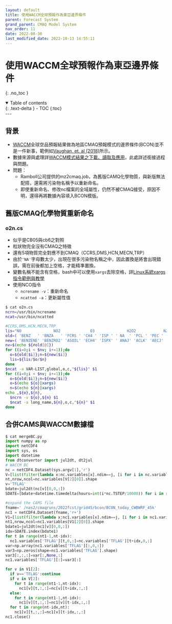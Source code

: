 ```yaml
---
layout: default
title: 使用WACCM全球預報作為東亞邊界條件
parent: Forecast System
grand_parent: CMAQ Model System
nav_order: 11
date: 2022-08-30
last_modified_date: 2022-10-13 14:55:11
---
```


# 使用WACCM全球預報作為東亞邊界條件

{: .no_toc }

<details open markdown="block">
  <summary>
    Table of contents
  </summary>
  {: .text-delta }
- TOC
{:toc}
</details>
---

## 背景

- [WACCM][WACCM]全球空品預報結果做為地區CMAQ預報模式的邊界條件(BCON)並不是一件新事，範例如[Vaughan, et. al (2018)][1]所示。
- 數據來源與處理詳[WACCM模式結果之下載、讀取及應用][w1]，此處詳述銜接過程與問題。
- 問題：
  - Ramboll公司提供的mz2cmaq.job，為舊版CAMQ化學物質，與新版無法配搭，還需將污染物名稱予以重新命名。
  - 即使重新命名、修改nc檔案的全域屬性，仍然不被CMAQ接受，原因不明，還得再將數據內容填入BCON模版。

## 舊版CMAQ化學物質重新命名

### o2n.cs

- 似乎是CB05與cb6之對照
- 粒狀物完全沒有CMAQ之特徵
- 還有5項物質完全對應不到CMAQ（CCRS,DMS,HCN,MECN,TRP）
- 由於`'NA'`字母數太少，出現在很多污染物名稱之中，因此置換是將會出現錯誤，需在前後都加上空格，才能精準置換。
- 變數名稱不能含有空格，bash中可以使用`xargs`去除空格，詳[Linux系統xargs指令範例與教學](https://blog.gtwang.org/linux/xargs-command-examples-in-linux-unix/)
- 使用NCO指令
  - `ncrename -v`：重新命名
  - `ncatted -a`：更新屬性值

```bash
$ cat o2n.cs
ncrn=/usr/bin/ncrename
ncat=/usr/bin/ncatted

#CCRS,DMS,HCN,MECN,TRP
lis="NO              NO2             O3              H2O2            N2O5            HNO3            PNA             PAN             OPAN            CO              PAR             OLE             IOLE            FORM            ALD2            MGLY            ETHA            ETH             ETHY            PRPA            ACET            ETOH            MEOH            MEPX            FACD            AACD            KET             ISOP            ISPD            TERP            TOL             XYL             BENZ            CRES            SO2             NH3             MECN            HCN             TOLA            XYLA            BNZA            ISP             TRP             CH4             DMS             GLY             PSO4            PNH4            SOA3            SOA4            POA             PEC             FCRS            CCRS            NA              PCL             NUMATKN         NUMACC          NUMCOR          SRFATKN         SRFACC          SRFCOR          "
old=( 'BENZ   ' 'BNZA   ' 'FCRS ' 'CH4 ' 'ISP ' ' NA  ' 'PCL ' 'PEC ' 'PNH4 ' 'POA  ' 'PSO4 ' 'SOA3 ' 'SOA4 ' 'TOLA  ' 'XYL  ' 'XYLA  ')
new=( 'BENZENE' 'BENZRO2' 'ASOIL' 'ECH4' 'ISPX' ' ANAJ' 'ACLK' 'AECJ' 'ANH4J' 'APOCJ' 'ASO4J' 'AMT3J' 'AMT4J' 'TOLRO2' 'XYLMN' 'XYLRO2')
nv=$(echo ${#old[@]})
for ((i=0;i < $nv; i+=1));do
  o=${old[$i]};n=${new[$i]}
  lis=${lis/$o/$n}
done
$ncat -a VAR-LIST,global,o,c,"${lis}" $1
for ((i=0;i < $nv; i+=1));do
  o=${old[$i]};n=${new[$i]}
  o=$(echo ${o}|xargs)
  n=$(echo ${n}|xargs)
echo ,${o},${n},
  $ncrn -v ${o},${n} $1
  $ncat -a long_name,${n},o,c,"${n}" $1
done
```

## 合併CAMS與WACCM數據檔

```python
$ cat mergeBC.py 
import numpy as np
import netCDF4
import sys, os
import datetime
from dtconvertor import jul2dt, dt2jul
# WACCM BC
nc = netCDF4.Dataset(sys.argv[1],'r')
V=[list(filter(lambda x:nc.variables[x].ndim==j, [i for i in nc.variables])) for j in [1,2,3,4]]
nt,nrow,ncol=nc.variables[V[2][0]].shape
v='TFLAG'
bdate=jul2dt(nc[v][0,0,:])
SDATE=[bdate+datetime.timedelta(hours=int(i*nc.TSTEP/10000)) for i in range(nt)]

#expand the CAMS file
fname=' /nas2/cmaqruns/2022fcst/grid45/bcon/BCON_today_CWBWRF_45k'
nc1 = netCDF4.Dataset(fname,'r+')
V1=[list(filter(lambda x:nc1.variables[x].ndim==j, [i for i in nc1.variables])) for j in [1,2,3,4]]
nt1,nrow,ncol=nc1.variables[V1[2][0]].shape
bdate1=jul2dt(nc1[v][0,0,:])
idx=SDATE.index(bdate1)
for t in range(nt1-1,nt-idx):
  nc1.variables['TFLAG'][t,0,:]=nc.variables['TFLAG'][t+idx,0,:]
var=np.array(nc1.variables['TFLAG'][:,0,:])
var3=np.zeros(shape=nc1.variables['TFLAG'].shape)
var3[:,:,:]=var[:,None,:]
nc1.variables['TFLAG'][:]=var3[:]

for v in V1[2]:
  if v=='TFLAG':continue
  if v in V[2]:
    for t in range(nt1-1,nt-idx):
      nc1[v][t,:,:]=nc[v][t+idx,:,:]
  else:
    for t in range(nt1-1,nt-idx):
      nc1[v][t,:,:]=nc1[v][t-idx,:,:]
  for t in range(nt-idx,nt):
    nc1[v][t,:,:]=nc1[v][t-idx,:,:]
nc1.close()
```

[w1]: <https://sinotec2.github.io/Focus-on-Air-Quality/AQana/GAQuality/3WACCM/> "FAQ->AQ Data Analysis->Global AQ Data Analysis->WACCM模式結果之下載、讀取及應用"
[WACCM]: <https://www2.acom.ucar.edu/gcm/waccm> "The Whole Atmosphere Community Climate Model (WACCM) is a comprehensive numerical model, spanning the range of altitude from the Earth's surface to the thermosphere"
[1]: <http://lar.wsu.edu/nw-airquest/docs/20181004_meeting/nwaq20181004_Vaughan_BCON_WACCM.pdf> "Joe Vaughan, Yunha Lee, Tom Jobson, Ahshid Etesamifard & Brian Lamb, 2018, A New BCON Processor for AIRPACT5, Northwest International Air Quality Environmental Science and Technology Consortium, NW AIRQUEST/REGIONAL MODELING CONSORTIUM MEETING, Thursday, October 4, 2018, Puget Sound Clean Air Agency, 1904 Third Avenue – Suite 105, Seattle, Washington"
